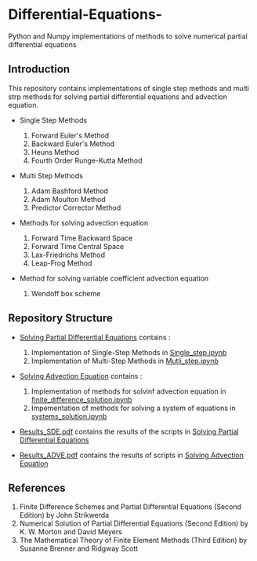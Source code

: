 # Differential-Equations-
Python and Numpy implementations of methods to solve numerical partial differential equations

## Introduction
This repository contains implementations of single step methods and multi strp methods for solving partial differential equations and advection equation. 
* Single Step Methods
  1. Forward Euler's Method
  2. Backward Euler's Method
  3. Heuns Method
  4. Fourth Order Runge-Kutta Method
  
* Multi Step Methods
  1. Adam Bashford Method
  2. Adam Moulton Method
  3. Predictor Corrector Method
  
* Methods for solving advection equation 
  1. Forward Time Backward Space 
  2. Forward Time Central Space
  3. Lax-Friedrichs Method
  4. Leap-Frog Method
  
* Method for solving variable coefficient advection equation
  1. Wendoff box scheme

## Repository Structure
* [Solving Partial Differential Equations](https://github.com/pankhuri22/Partial-Differential-Equations-/tree/master/Solving%20Partial%20Differential%20Equations) contains :
  1. Implementation of Single-Step Methods in [Single_step.ipynb](https://github.com/pankhuri22/Partial-Differential-Equations-/blob/master/Solving%20Partial%20Differential%20Equations/Single_step.ipynb)
  2. Implementation of Multi-Step Methods in [Mutli_step.ipynb](https://github.com/pankhuri22/Partial-Differential-Equations-/blob/master/Solving%20Partial%20Differential%20Equations/Multi_step.ipynb)
  
* [Solving Advection Equation](https://github.com/pankhuri22/Partial-Differential-Equations-/tree/master/Solving%20Advection%20Equation) contains :
  1. Implementation of methods for solvinf advection equation in [finite_difference_solution.ipynb](https://github.com/pankhuri22/Partial-Differential-Equations-/blob/master/Solving%20Advection%20Equation/finite_difference_solution.ipynb)
  2. Impementation of methods for solving a system of equations in [systems_solution.ipynb](https://github.com/pankhuri22/Partial-Differential-Equations-/blob/master/Solving%20Advection%20Equation/systems_solution.ipynb)
  
* [Results_SDE.pdf](https://github.com/pankhuri22/Partial-Differential-Equations-/blob/master/Results_SDE.pdf) contains the results of the scripts in [Solving Partial Differential Equations](https://github.com/pankhuri22/Partial-Differential-Equations-/tree/master/Solving%20Partial%20Differential%20Equations)

* [Results_ADVE.pdf]() contains the results of scripts in [Solving Advection Equation](https://github.com/pankhuri22/Partial-Differential-Equations-/tree/master/Solving%20Advection%20Equation)

## References
1. Finite Difference Schemes and Partial Differential Equations (Second Edition) by John Strikwerda
2. Numerical Solution of Partial Differential Equations (Second Edition) by K. W. Morton and David Meyers
3. The Mathematical Theory of Finite Element Methods (Third Edition) by Susanne Brenner and Ridgway Scott
